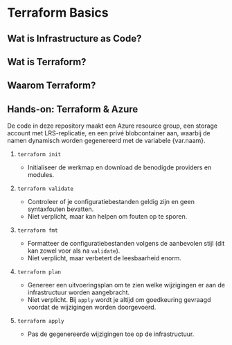 # Terraform Basics
## Wat is Infrastructure as Code?

## Wat is Terraform?

## Waarom Terraform?

## Hands-on: Terraform & Azure
De code in deze repository maakt een Azure resource group, een storage account met LRS-replicatie, en een privé blobcontainer aan, waarbij de namen dynamisch worden gegenereerd met de variabele {var.naam}.

1. `terraform init`
   - Initialiseer de werkmap en download de benodigde providers en modules.

2. `terraform validate`
   - Controleer of je configuratiebestanden geldig zijn en geen syntaxfouten bevatten.
   - Niet verplicht, maar kan helpen om fouten op te sporen.

3. `terraform fmt`
   - Formatteer de configuratiebestanden volgens de aanbevolen stijl (dit kan zowel voor als na `validate`).
   - Niet verplicht, maar verbetert de leesbaarheid enorm.

4. `terraform plan`
   - Genereer een uitvoeringsplan om te zien welke wijzigingen er aan de infrastructuur worden aangebracht.
   - Niet verplicht. Bij `apply` wordt je altijd om goedkeuring gevraagd voordat de wijzigingen worden doorgevoerd.

5. `terraform apply`
   - Pas de gegenereerde wijzigingen toe op de infrastructuur.
